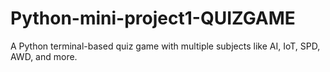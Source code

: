 # Python-mini-project1-QUIZGAME
A Python terminal-based quiz game with multiple subjects like AI, IoT, SPD, AWD, and more.
